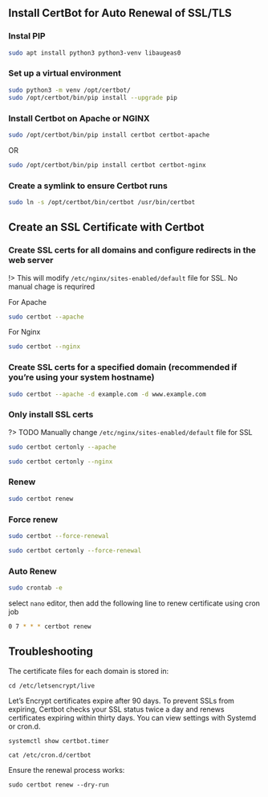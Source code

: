 ## Install CertBot for Auto Renewal of SSL/TLS

### Instal PIP

```bash
sudo apt install python3 python3-venv libaugeas0
```

### Set up a virtual environment

```bash
sudo python3 -m venv /opt/certbot/
sudo /opt/certbot/bin/pip install --upgrade pip
```

### Install Certbot on Apache or NGINX

```bash
sudo /opt/certbot/bin/pip install certbot certbot-apache
```

OR

```bash
sudo /opt/certbot/bin/pip install certbot certbot-nginx
```

### Create a symlink to ensure Certbot runs

```bash
sudo ln -s /opt/certbot/bin/certbot /usr/bin/certbot
```

## Create an SSL Certificate with Certbot

### Create SSL certs for all domains and configure redirects in the web server

!> This will modify `/etc/nginx/sites-enabled/default` file for SSL. No manual chage is requrired

For Apache

```bash
sudo certbot --apache
```

For Nginx

```bash
sudo certbot --nginx
```

### Create SSL certs for a specified domain (recommended if you’re using your system hostname)

```bash
sudo certbot --apache -d example.com -d www.example.com
```

### Only install SSL certs

?> TODO Manually change `/etc/nginx/sites-enabled/default` file for SSL

```bash
sudo certbot certonly --apache
```

```bash
sudo certbot certonly --nginx
```

### Renew

```bash
sudo certbot renew
```

### Force renew

```bash
sudo certbot --force-renewal

sudo certbot certonly --force-renewal
```

### Auto Renew

```bash
sudo crontab -e
```

select `nano` editor, then add the following line to renew certificate using cron job

```bash
0 7 * * * certbot renew
```

## Troubleshooting

The certificate files for each domain is stored in:

`cd /etc/letsencrypt/live`

Let’s Encrypt certificates expire after 90 days. To prevent SSLs from expiring, Certbot checks your SSL status twice a day and renews certificates expiring within thirty days. You can view settings with Systemd or cron.d.

`systemctl show certbot.timer`

`cat /etc/cron.d/certbot`

Ensure the renewal process works:

`sudo certbot renew --dry-run`
